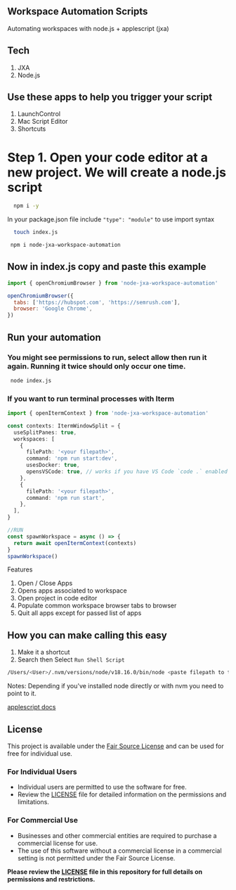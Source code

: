 ## Workspace Automation Scripts

Automating workspaces with node.js + applescript (jxa)

## Tech

1. JXA
2. Node.js

## Use these apps to help you trigger your script

1. LaunchControl
2. Mac Script Editor
3. Shortcuts

# Step 1. Open your code editor at a new project. We will create a node.js script

```sh
  npm i -y
```

In your package.json file include `"type": "module"` to use import syntax

```sh
  touch index.js
```

```sh
 npm i node-jxa-workspace-automation
```

## Now in index.js copy and paste this example

```js
import { openChromiumBrowser } from 'node-jxa-workspace-automation'

openChromiumBrowser({
  tabs: ['https://hubspot.com', 'https://semrush.com'],
  browser: 'Google Chrome',
})
```

## Run your automation

### You might see permissions to run, select allow then run it again. Running it twice should only occur one time.

```sh
 node index.js
```

### If you want to run terminal processes with Iterm

```ts
import { openItermContext } from 'node-jxa-workspace-automation'

const contexts: ItermWindowSplit = {
  useSplitPanes: true,
  workspaces: [
    {
      filePath: '<your filepath>',
      command: 'npm run start:dev',
      usesDocker: true,
      opensVSCode: true, // works if you have VS Code `code .` enabled
    },
    {
      filePath: '<your filepath>',
      command: 'npm run start',
    },
  ],
}

//RUN
const spawnWorkspace = async () => {
  return await openItermContext(contexts)
}
spawnWorkspace()
```

Features

1. Open / Close Apps
2. Opens apps associated to workspace
3. Open project in code editor
4. Populate common workspace browser tabs to browser
5. Quit all apps except for passed list of apps

## How you can make calling this easy

1. Make it a shortcut
2. Search then Select `Run Shell Script`

```sh
/Users/<User>/.nvm/versions/node/v18.16.0/bin/node <paste filepath to this script>
```

Notes:
Depending if you've installed node directly or with nvm you need to point to it.

[applescript docs](https://developer.apple.com/library/archive/documentation/AppleScript/Conceptual/AppleScriptLangGuide/reference/ASLR_error_codes.html#//apple_ref/doc/uid/TP40000983-CH220-SW5)

## License

This project is available under the [Fair Source License](https://fair.io/?a#license) and can be used for free for individual use.

### For Individual Users

- Individual users are permitted to use the software for free.
- Review the [LICENSE](./license) file for detailed information on the permissions and limitations.

### For Commercial Use

- Businesses and other commercial entities are required to purchase a commercial license for use.
- The use of this software without a commercial license in a commercial setting is not permitted under the Fair Source License.

**Please review the [LICENSE](./license) file in this repository for full details on permissions and restrictions.**
